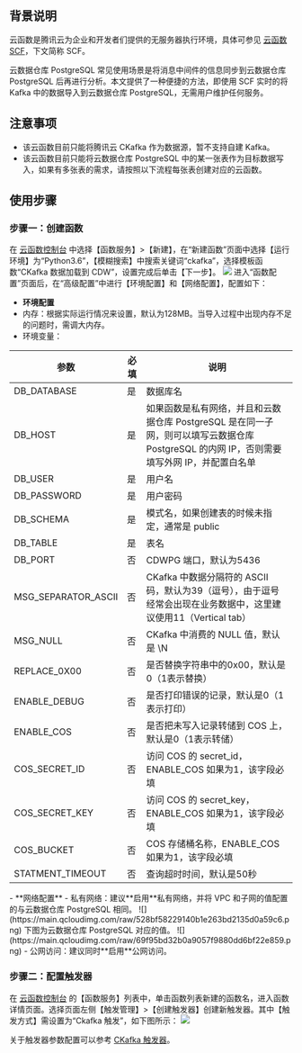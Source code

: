 ## 背景说明
云函数是腾讯云为企业和开发者们提供的无服务器执行环境，具体可参见 [云函数 SCF](https://cloud.tencent.com/product/scf)，下文简称 SCF。

云数据仓库 PostgreSQL 常见使用场景是将消息中间件的信息同步到云数据仓库 PostgreSQL 后再进行分析。本文提供了一种便捷的方法，即使用 SCF 实时的将 Kafka 中的数据导入到云数据仓库 PostgreSQL，无需用户维护任何服务。

## 注意事项
- 该云函数目前只能将腾讯云 CKafka 作为数据源，暂不支持自建 Kafka。
- 该云函数目前只能将云数据仓库 PostgreSQL 中的某一张表作为目标数据写入，如果有多张表的需求，请按照以下流程每张表创建对应的云函数。

## 使用步骤
###  步骤一：创建函数
在 [云函数控制台](https://console.cloud.tencent.com/scf/index?rid=4) 中选择【函数服务】>【新建】，在“新建函数”页面中选择【运行环境】为“Python3.6”，【模糊搜索】中搜索关键词“ckafka”，选择模板函数“CKafka 数据加载到 CDW”，设置完成后单击【下一步】。
![](https://main.qcloudimg.com/raw/6115e15c0f228d08caeea72f59961262.png)
进入“函数配置”页面后，在“高级配置”中进行【环境配置】和【网络配置】，配置如下：
- **环境配置**
 - 内存：根据实际运行情况来设置，默认为128MB。当导入过程中出现内存不足的问题时，需调大内存。
 - 环境变量：
<table>
	<thead>
	<tr>
	<th>参数</th>
	<th>必填</th>
	<th>说明</th>
	</tr>
	</thead>
<tbody>
	<tr>
		<td>DB_DATABASE</td>
		<td>是</td>
		<td>数据库名</td>
	</tr>
	<tr>
		<td>DB_HOST</td>
		<td>是</td>
		<td>如果函数是私有网络，并且和云数据仓库 PostgreSQL 是在同一子网，则可以填写云数据仓库 PostgreSQL 的内网 IP，否则需要填写外网 IP，并配置白名单</td>
	</tr>
	<tr>
		<td>DB_USER</td>
		<td>是</td>
		<td>用户名</td>
	</tr>
	<tr>
		<td>DB_PASSWORD</td>
		<td>是</td>
		<td>用户密码</td>
	</tr>
	<tr>
		<td>DB_SCHEMA</td>
		<td>是</td>
		<td>模式名，如果创建表的时候未指定，通常是 public</td>
	</tr>
	<tr>
		<td>DB_TABLE</td>
		<td>是</td>
		<td>表名</td>
	</tr>
	<tr>
		<td>DB_PORT</td>
		<td>否</td>
		<td>CDWPG 端口，默认为5436</td>
	</tr>
	<tr>
		<td>MSG_SEPARATOR_ASCII</td>
		<td>否</td>
		<td>CKafka 中数据分隔符的 ASCII 码，默认为39（逗号），由于逗号经常会出现在业务数据中，这里建议使用11（Vertical tab）</td>
	</tr>
	<tr>
		<td>MSG_NULL</td>
		<td>否</td>
		<td>CKafka 中消费的 NULL 值，默认是 \N</td>
	</tr>
	<tr>
		<td>REPLACE_0X00</td>
		<td>否</td>
		<td>是否替换字符串中的0x00，默认是0（1表示替换）</td>
	</tr>
	<tr>
		<td>ENABLE_DEBUG</td>
		<td>否</td>
		<td>是否打印错误的记录，默认是0（1表示打印）</td>
	</tr>
	<tr>
		<td>ENABLE_COS</td>
		<td>否</td>
		<td>是否把未写入记录转储到 COS 上，默认是0（1表示转储）</td>
	</tr>	
	<tr>
		<td>COS_SECRET_ID</td>
		<td>否</td>
		<td>访问 COS 的 secret_id，ENABLE_COS 如果为1，该字段必填</td>
	</tr>	
	<tr>
		<td>COS_SECRET_KEY</td>
		<td>否</td>
		<td>访问 COS 的 secret_key，ENABLE_COS 如果为1，该字段必填</td>
	</tr>	
	<tr>
		<td>COS_BUCKET</td>
		<td>否</td>
		<td>COS 存储桶名称，ENABLE_COS 如果为1，该字段必填</td>
	</tr>	
	<tr>
		<td>STATMENT_TIMEOUT</td>
		<td>否</td>
		<td>查询超时时间，默认是50秒</td>
	</tr>	
</tbody>
</table>
- **网络配置**
 - 私有网络：建议**启用**私有网络，并将 VPC 和子网的值配置的与云数据仓库 PostgreSQL 相同。
 ![](https://main.qcloudimg.com/raw/528bf58229140b1e263bd2135d0a59c6.png)
 下图为云数据仓库 PostgreSQL 对应的值。
![](https://main.qcloudimg.com/raw/69f95bd32b0a9057f9880dd6bf22e859.png)
 - 公网访问：建议同时**启用**公网访问。

### 步骤二：配置触发器

在 [云函数控制台](https://console.cloud.tencent.com/scf/index?rid=4) 的【函数服务】列表中，单击函数列表新建的函数名，进入函数详情页面。选择页面左侧【触发管理】>【创建触发器】创建新触发器。其中【触发方式】需设置为“Ckafka 触发”，如下图所示：
![](https://main.qcloudimg.com/raw/3ad13178a24acf0e9a5cee2d630b3457.png)

关于触发器参数配置可以参考 [CKafka 触发器](https://cloud.tencent.com/document/product/583/17530)。
